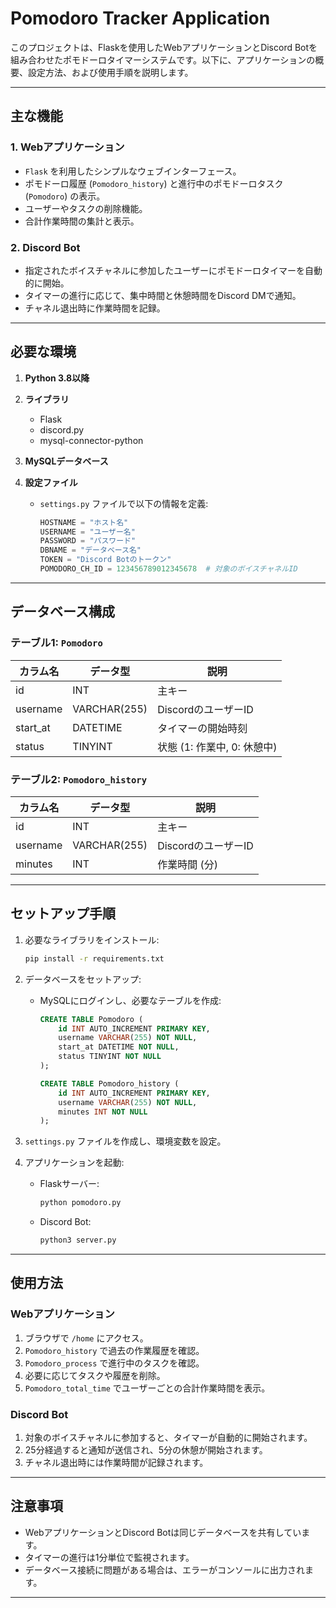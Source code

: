 # Pomodoro Tracker Application

このプロジェクトは、Flaskを使用したWebアプリケーションとDiscord Botを組み合わせたポモドーロタイマーシステムです。以下に、アプリケーションの概要、設定方法、および使用手順を説明します。

---

## 主な機能

### 1. Webアプリケーション
- `Flask` を利用したシンプルなウェブインターフェース。
- ポモドーロ履歴 (`Pomodoro_history`) と進行中のポモドーロタスク (`Pomodoro`) の表示。
- ユーザーやタスクの削除機能。
- 合計作業時間の集計と表示。

### 2. Discord Bot
- 指定されたボイスチャネルに参加したユーザーにポモドーロタイマーを自動的に開始。
- タイマーの進行に応じて、集中時間と休憩時間をDiscord DMで通知。
- チャネル退出時に作業時間を記録。

---

## 必要な環境

1. **Python 3.8以降**
2. **ライブラリ**
   - Flask
   - discord.py
   - mysql-connector-python

3. **MySQLデータベース**

4. **設定ファイル**
   - `settings.py` ファイルで以下の情報を定義:
     ```python
     HOSTNAME = "ホスト名"
     USERNAME = "ユーザー名"
     PASSWORD = "パスワード"
     DBNAME = "データベース名"
     TOKEN = "Discord Botのトークン"
     POMODORO_CH_ID = 123456789012345678  # 対象のボイスチャネルID
     ```

---

## データベース構成

### テーブル1: `Pomodoro`
| カラム名      | データ型       | 説明                       |
|---------------|----------------|----------------------------|
| id            | INT            | 主キー                    |
| username      | VARCHAR(255)   | DiscordのユーザーID       |
| start_at      | DATETIME       | タイマーの開始時刻        |
| status        | TINYINT        | 状態 (1: 作業中, 0: 休憩中) |

### テーブル2: `Pomodoro_history`
| カラム名      | データ型       | 説明                       |
|---------------|----------------|----------------------------|
| id            | INT            | 主キー                    |
| username      | VARCHAR(255)   | DiscordのユーザーID       |
| minutes       | INT            | 作業時間 (分)             |

---

## セットアップ手順

1. 必要なライブラリをインストール:
   ```bash
   pip install -r requirements.txt
   ```

2. データベースをセットアップ:
   - MySQLにログインし、必要なテーブルを作成:
     ```sql
     CREATE TABLE Pomodoro (
         id INT AUTO_INCREMENT PRIMARY KEY,
         username VARCHAR(255) NOT NULL,
         start_at DATETIME NOT NULL,
         status TINYINT NOT NULL
     );

     CREATE TABLE Pomodoro_history (
         id INT AUTO_INCREMENT PRIMARY KEY,
         username VARCHAR(255) NOT NULL,
         minutes INT NOT NULL
     );
     ```

3. `settings.py` ファイルを作成し、環境変数を設定。

4. アプリケーションを起動:
   - Flaskサーバー:
     ```bash
     python pomodoro.py
     ```
   - Discord Bot:
     ```bash
     python3 server.py
     ```

---

## 使用方法

### Webアプリケーション
1. ブラウザで `/home` にアクセス。
2. `Pomodoro_history` で過去の作業履歴を確認。
3. `Pomodoro_process` で進行中のタスクを確認。
4. 必要に応じてタスクや履歴を削除。
5. `Pomodoro_total_time` でユーザーごとの合計作業時間を表示。

### Discord Bot
1. 対象のボイスチャネルに参加すると、タイマーが自動的に開始されます。
2. 25分経過すると通知が送信され、5分の休憩が開始されます。
3. チャネル退出時には作業時間が記録されます。

---

## 注意事項
- WebアプリケーションとDiscord Botは同じデータベースを共有しています。
- タイマーの進行は1分単位で監視されます。
- データベース接続に問題がある場合は、エラーがコンソールに出力されます。

---

